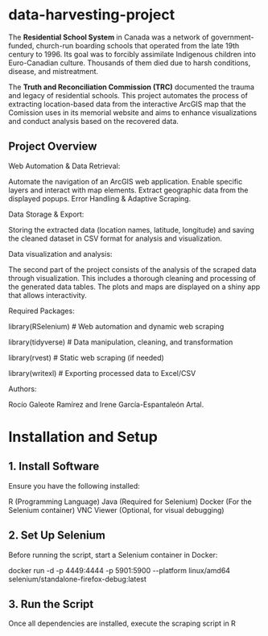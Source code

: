# data-harvesting-project

The **Residential School System** in Canada was a network of government-funded, church-run boarding schools that operated from the late 19th century to 1996. Its goal was to forcibly assimilate Indigenous children into Euro-Canadian culture. Thousands of them died due to harsh conditions, disease, and mistreatment.

The **Truth and Reconciliation Commission (TRC)** documented the trauma and legacy of residential schools. This project automates the process of extracting location-based data from the interactive ArcGIS map that the Comission uses in its memorial website and aims to enhance visualizations and conduct analysis based on the recovered data.

## Project Overview

Web Automation & Data Retrieval:

Automate the navigation of an ArcGIS web application.
Enable specific layers and interact with map elements.
Extract geographic data from the displayed popups.
Error Handling & Adaptive Scraping.

Data Storage & Export:

Storing the extracted data (location names, latitude, longitude) and saving the cleaned dataset in CSV format for analysis and visualization.

Data visualization and analysis:

The second part of the project consists of the analysis of the scraped data through visualization. This includes a thorough cleaning and processing of the generated data tables. The plots and maps are displayed on a shiny app that allows interactivity.


Required Packages:


library(RSelenium)    # Web automation and dynamic web scraping

library(tidyverse)    # Data manipulation, cleaning, and transformation

library(rvest)        # Static web scraping (if needed)

library(writexl)      # Exporting processed data to Excel/CSV

Authors:

Rocío Galeote Ramírez and Irene García-Espantaleón Artal.


# Installation and Setup

## 1. Install Software

Ensure you have the following installed:

R (Programming Language)
Java (Required for Selenium)
Docker (For the Selenium container)
VNC Viewer (Optional, for visual debugging)

## 2. Set Up Selenium
Before running the script, start a Selenium container in Docker:

docker run -d -p 4449:4444 -p 5901:5900 --platform linux/amd64 selenium/standalone-firefox-debug:latest

## 3. Run the Script
Once all dependencies are installed, execute the scraping script in R

